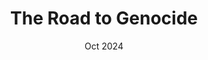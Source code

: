 ---
locale: en
title: The Road to Genocide
intent: Intent
titleWithHighlight: the road to <strong>genocide</strong>
chapters: Chapters
intro: Intro
starvation: Starvation
infrastructure: Infrastructure
displacement: Displacement
civilianHarm: Civilian Harm
end: End
about: About
producedBy: Produced By
visualizingPalestine: Visualizing Palestine
sources: Sources
sourcesDescription: You can view the full database of <a href="https://intent.law4palestine.org/">hundreds of genocidal statements</a> used in this piece, which were collected by <a href="https://law4palestine.org/">Law for Palestine</a>. Find all other sources for this story at <a href="#">bit.ly/temp</a>.
aboutVP: Visualizing Palestine uses data and research to visually communicate Palestinian experiences to provoke narrative change.
aboutVP2: VP envisions a liberated future for Palestinians in a world free from oppression. <a href="https://visualizingpalestine.org/">Learn more</a>
date: Oct 2024
share: Share
facebook: Facebook
twitter: Twitter
email: Email
whatsApp: WhatsApp
reddit: Reddit
telegram: Telegram
linkedIn: LinkedIn
copyToClipboard: Copy to clipboard
copied: Copied!
couldNotCopy: Could not copy
---